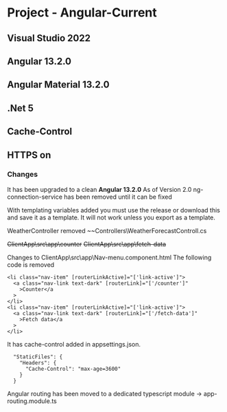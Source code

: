 # Project - Angular-Current

## Visual Studio 2022 
## Angular 13.2.0
## Angular Material 13.2.0
## .Net 5
## Cache-Control
## HTTPS on
### Changes
It has been upgraded to a clean **Angular 13.2.0**
As of Version 2.0 ng-connection-service has been removed until it can be fixed

With templating variables added you must use the release or download this and save it as a template.
It will not work unless you export as a template.


WeatherController removed
~~Controllers\WeatherForecastControll.cs


~~ClientApp\src\app\counter~~
~~ClientApp\src\app\fetch-data~~

Changes to
ClientApp\src\app\Nav-menu.component.html
The following code is removed

```
<li class="nav-item" [routerLinkActive]="['link-active']">
  <a class="nav-link text-dark" [routerLink]="['/counter']"
    >Counter</a
  >
</li>
<li class="nav-item" [routerLinkActive]="['link-active']">
  <a class="nav-link text-dark" [routerLink]="['/fetch-data']"
    >Fetch data</a
  >
</li>
```

It has cache-control added in appsettings.json. 
```
  "StaticFiles": {
    "Headers": {
      "Cache-Control": "max-age=3600"
    }
  }
````
Angular routing has been moved to a dedicated typescript module -> app-routing.module.ts
